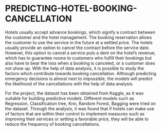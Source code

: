# PREDICTING-HOTEL-BOOKING-CANCELLATION
Hotels usually accept advance bookings, which signify a contract between the customer and the hotel management. The booking reservation allows the customer to use the service in the future at a settled price. The hotels usually provide an option to cancel the contract before the service date. However, this option to cancel a service puts a dent on the hotel’s revenue, which has to guarantee rooms to customers who fulfill their bookings but also have to bear the loss when a booking is canceled, or a customer does not show up. With the help of data analysis, it is possible to study the factors which contribute towards booking cancellation. Although predicting emergency decisions is almost next to impossible, the models will predict the likelihood of the cancellations with the help of data analysis.  

For the project, the dataset has been obtained from Kaggle, as it was suitable for building predictive models. Different models such as Regression, Classification tree, Knn, Random Forest, Bagging were tried on the dataset. Through the analysis, it was found that if hotels can make use of factors that are within their control to implement measures such as improving their services or setting a favorable price, they will be able to reduce the frequency of booking cancellations.
